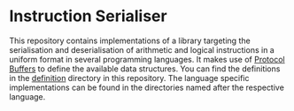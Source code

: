 # Instruction Serialiser

This repository contains implementations of a library targeting the serialisation
and deserialisation of arithmetic and logical instructions in a uniform format in
several programming languages. It makes use of
[Protocol Buffers](https://developers.google.com/protocol-buffers/) to define the
available data structures. You can find the definitions in the
[definition](definition) directory in this repository. The language specific
implementations can be found in the directories named after the respective
language.